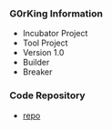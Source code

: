 ### G0rKing Information
* Incubator Project
* Tool Project
* Version 1.0
* Builder
* Breaker

### Code Repository
* [repo](https://github.com/PrateekOWASP/G0rKing)


